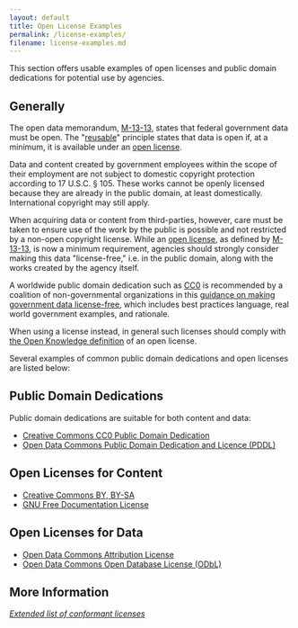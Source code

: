 ```yaml
---
layout: default
title: Open License Examples
permalink: /license-examples/
filename: license-examples.md
---
```


This section offers usable examples of open licenses and public domain dedications for potential use by agencies.

## Generally

The open data memorandum, [M-13-13](/policy-memo/), states that federal government data must be open. The "[reusable](/principles/)" principle states that data is open if, at a minimum, it is available under an [open license](/licenses/).

Data and content created by government employees within the scope of their employment are not subject to domestic copyright protection according to 17 U.S.C. § 105. These works cannot be openly licensed because they are already in the public domain, at least domestically. International copyright may still apply.

When acquiring data or content from third-parties, however, care must be taken to ensure use of the work by the public is possible and not restricted by a non-open copyright license. While an [open license](/licenses/), as defined by [M-13-13](/policy-memo/), is now a minimum requirement, agencies should strongly consider making this data "license-free," i.e. in the public domain, along with the works created by the agency itself.

A worldwide public domain dedication such as [CC0](http://creativecommons.org/publicdomain/zero/1.0/) is recommended by a coalition of non-governmental organizations in this [guidance on making government data license-free](http://theunitedstates.io/licensing/), which includes best practices language, real world government examples, and rationale.

When using a license instead, in general such licenses should comply with [the Open Knowledge definition](http://opendefinition.org/okd/) of an open license.

Several examples of common public domain dedications and open licenses are listed below:

## Public Domain Dedications

Public domain dedications are suitable for both content and data:

* [Creative Commons CC0 Public Domain Dedication](http://creativecommons.org/publicdomain/zero/1.0/)
* [Open Data Commons Public Domain Dedication and Licence (PDDL)](http://opendefinition.org/licenses/odc-pddl)

## Open Licenses for Content
* [Creative Commons BY, BY-SA](http://creativecommons.org/choose/)
* [GNU Free Documentation License](http://www.gnu.org/licenses/fdl-1.3.en.html)

## Open Licenses for Data
* [Open Data Commons Attribution License](http://opendatacommons.org/licenses/by/)
* [Open Data Commons Open Database License (ODbL)](http://opendatacommons.org/licenses/odbl/)

## More Information
*[Extended list of conformant licenses](http://opendefinition.org/licenses/)*
